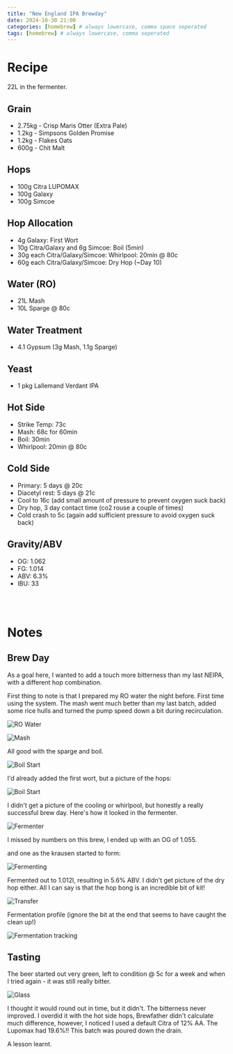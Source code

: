 ```yaml
---
title: "New England IPA Brewday"
date: 2024-10-30 21:00
categories: [homebrew] # always lowercase, comma space seperated
tags: [homebrew] # always lowercase, comma seperated
---
```


# Recipe

22L in the fermenter.

## Grain
- 2.75kg - Crisp Maris Otter (Extra Pale)
- 1.2kg - Simpsons Golden Promise
- 1.2kg - Flakes Oats
- 600g - Chit Malt

 ## Hops
- 100g Citra LUPOMAX
- 100g Galaxy
- 100g Simcoe

## Hop Allocation
- 4g Galaxy: First Wort
- 10g Citra/Galaxy and 6g Simcoe: Boil (5min)
- 30g each Citra/Galaxy/Simcoe: Whirlpool: 20min @ 80c
- 60g each Citra/Galaxy/Simcoe: Dry Hop (~Day 10)

## Water (RO)
- 21L Mash
- 10L Sparge @ 80c

## Water Treatment
 - 4.1 Gypsum (3g Mash, 1.1g Sparge)

## Yeast
 - 1 pkg Lallemand Verdant IPA

## Hot Side
- Strike Temp: 73c
- Mash: 68c for 60min
- Boil: 30min
- Whirlpool: 20min @ 80c

## Cold Side
- Primary: 5 days @ 20c
- Diacetyl rest: 5 days @ 21c
- Cool to 16c (add small amount of pressure to prevent oxygen suck back)
- Dry hop, 3 day contact time (co2 rouse a couple of times)
- Cold crash to 5c (again add sufficient pressure to avoid oxygen suck back)

## Gravity/ABV
- OG: 1.062
- FG: 1.014
- ABV: 6.3%
- IBU: 33

<br><br>

# Notes

## Brew Day
As a goal here, I wanted to add a touch more bitterness than my last NEIPA, with a different hop combination.

First thing to note is that I prepared my RO water the night before. First time using the system. The mash went much better than my last batch, added some rice hulls and turned the pump speed down a bit during recirculation.


![RO Water](assets/images/homebrew/hb_neipa-oct2024/neipa_1_ro-water.png)

![Mash](assets/images/homebrew/hb_neipa-oct2024/neipa_1_mash.png)

All good with the sparge and boil.

![Boil Start](assets/images/homebrew/hb_neipa-oct2024/neipa_1_boil-start.png)

I'd already added the first wort, but a picture of the hops:

![Boil Start](assets/images/homebrew/hb_neipa-oct2024/neipa_1_hops.png)

I didn't get a picture of the cooling or whirlpool, but honestly a really successful brew day. Here's how it looked in the fermenter.

![Fermenter](assets/images/homebrew/hb_neipa-oct2024/neipa_1_fermenter.png)

I missed by numbers on this brew, I ended up with an OG of 1.055.

and one as the krausen started to form:

![Fermenting](assets/images/homebrew/hb_neipa-oct2024/neipa_1_fermenting.png)

Fermented out to 1.012l, resulting in 5.6% ABV. I didn't get picture of the dry hop either. All I can say is that the hop bong is an incredible bit of kit!

![Transfer](assets/images/homebrew/hb_neipa-oct2024/neipa_1_fermenting.png)

Fermentation profile (ignore the bit at the end that seems to have caught the clean up!)

![Fermentation tracking](assets/images/homebrew/hb_neipa-oct2024/neipa_1_pill.png)


## Tasting
The beer started out very green, left to condition @ 5c for a week and when I tried again - it was still really bitter.

![Glass](assets/images/homebrew/hb_neipa-oct2024/neipa_1_glass.png)

I thought it would round out in time, but it didn't. The bitterness never improved. I overdid it with the hot side hops, Brewfather didn't calculate much difference, however, I noticed I used a default Citra of 12% AA. The Lupomax had 19.6%!! This batch was poured down the drain.

A lesson learnt.